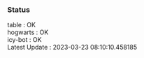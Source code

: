 ### Status


table : OK  
hogwarts : OK  
icy-bot : OK  
Latest Update : 2023-03-23 08:10:10.458185
